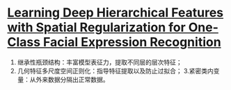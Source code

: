# [Learning Deep Hierarchical Features with Spatial Regularization for One-Class Facial Expression Recognition](https://ojs.aaai.org/index.php/AAAI/article/view/25749)

1. 继承性瓶颈结构：丰富模型表征力，提取不同层的层次特征；
2. 几何特征多尺度空间正则化：指导特征提取以及防止过拟合；
3.紧密类内变量：从外来数据分隔出正常数据。 
